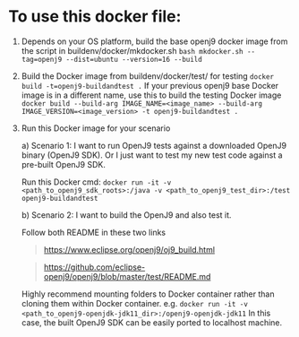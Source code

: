 <!--
Copyright (c) 2017, 2021 IBM Corp. and others

This program and the accompanying materials are made available under
the terms of the Eclipse Public License 2.0 which accompanies this
distribution and is available at https://www.eclipse.org/legal/epl-2.0/
or the Apache License, Version 2.0 which accompanies this distribution and
is available at https://www.apache.org/licenses/LICENSE-2.0.

This Source Code may also be made available under the following
Secondary Licenses when the conditions for such availability set
forth in the Eclipse Public License, v. 2.0 are satisfied: GNU
General Public License, version 2 with the GNU Classpath
Exception [1] and GNU General Public License, version 2 with the
OpenJDK Assembly Exception [2].

[1] https://www.gnu.org/software/classpath/license.html
[2] http://openjdk.java.net/legal/assembly-exception.html

SPDX-License-Identifier: EPL-2.0 OR Apache-2.0 OR GPL-2.0 WITH Classpath-exception-2.0 OR LicenseRef-GPL-2.0 WITH Assembly-exception
-->

# To use this docker file:
1. Depends on your OS platform, build the base openj9 docker
  image from the script in buildenv/docker/mkdocker.sh
  `bash mkdocker.sh --tag=openj9 --dist=ubuntu --version=16 --build`

2. Build the Docker image from buildenv/docker/test/ for testing
  `docker build -t=openj9-buildandtest .`
  If your previous openj9 base Docker image is in a different
  name, use this to build the testing Docker image
  `docker build --build-arg IMAGE_NAME=<image_name> --build-arg IMAGE_VERSION=<image_version> -t openj9-buildandtest .`

3. Run this Docker image for your scenario

   a) Scenario 1: I want to run OpenJ9 tests against a downloaded
     OpenJ9 binary (OpenJ9 SDK). Or I just want to test my new
     test code against a pre-built OpenJ9 SDK.

   Run this Docker cmd:
  `docker run -it -v <path_to_openj9_sdk_roots>:/java -v <path_to_openj9_test_dir>:/test openj9-buildandtest`

   b) Scenario 2: I want to build the OpenJ9 and also test it.

   Follow both README in these two links

   > https://www.eclipse.org/openj9/oj9_build.html

   > https://github.com/eclipse-openj9/openj9/blob/master/test/README.md

   Highly recommend mounting folders to Docker container rather
   than cloning them within Docker container. e.g.
   `docker run -it -v <path_to_openj9-openjdk-jdk11_dir>:/openj9-openjdk-jdk11`
   In this case, the built OpenJ9 SDK can be easily ported to localhost machine.
